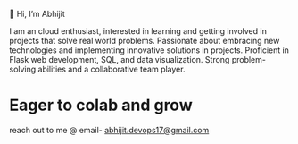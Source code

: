 👋 Hi, I’m Abhijit

I am an cloud enthusiast, interested in learning and getting involved in projects that solve real world problems. 
Passionate about embracing new technologies and implementing innovative solutions in projects.
Proficient in Flask web development, SQL, and data visualization. Strong problem-solving abilities and a collaborative team player.
# Eager to colab and grow
reach out to me @ email- abhijit.devops17@gmail.com
